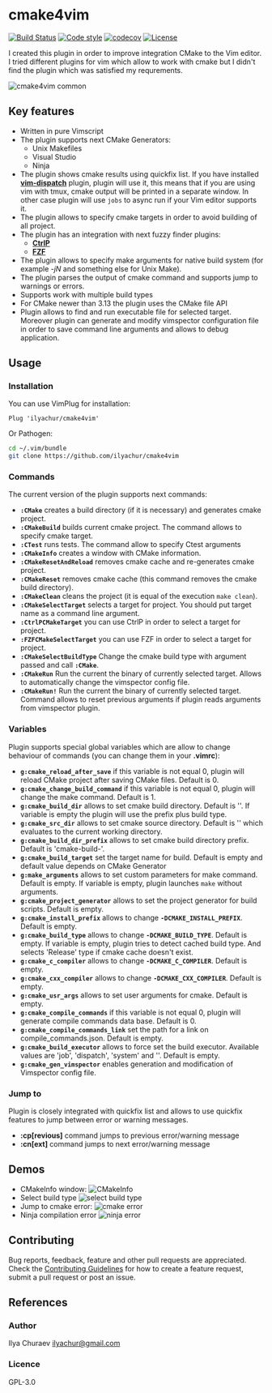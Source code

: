 # **cmake4vim**

[![Build Status](https://github.com/ilyachur/cmake4vim/workflows/CI/badge.svg)](#)
[![Code style](https://img.shields.io/github/workflow/status/ilyachur/cmake4vim/code-style?&logo=github&label=vint)](#)
[![codecov](https://codecov.io/gh/ilyachur/cmake4vim/branch/master/graph/badge.svg)](https://codecov.io/gh/ilyachur/cmake4vim)
[![License](https://img.shields.io/badge/license-GNU_GPL_3.0-green.svg)](https://github.com/ilyachur/cmake4vim/blob/master/LICENSE)

I created this plugin in order to improve integration CMake to the Vim editor. I tried different plugins for vim which allow to work with cmake but I didn't find the plugin which was satisfied my requrements.

![cmake4vim common](doc/common.gif)

## Key features

* Written in pure Vimscript
* The plugin supports next CMake Generators:
  * Unix Makefiles
  * Visual Studio
  * Ninja
* The plugin shows cmake results using quickfix list. If you have installed **[vim-dispatch](https://github.com/tpope/vim-dispatch)** plugin, plugin will use it, this means that if you are using vim with tmux, cmake output will be printed in a separate window. In other case plugin will use `jobs` to async run if your Vim editor supports it.
* The plugin allows to specify cmake targets in order to avoid building of all project.
* The plugin has an integration with next fuzzy finder plugins:
   * **[CtrlP](https://github.com/ctrlpvim/ctrlp.vim)**
   * **[FZF](https://github.com/junegunn/fzf.vim)**
* The plugin allows to specify make arguments for native build system (for example *-jN* and something else for Unix Make).
* The plugin parses the output of cmake command and supports jump to warnings or errors.
* Supports work with multiple build types
* For CMake newer than 3.13 the plugin uses the CMake file API
* Plugin allows to find and run executable file for selected target. Moreover plugin can generate and modify vimspector configuration file in order to save command line arguments and allows to debug application.

## **Usage**

### **Installation**

You can use VimPlug for installation:
```vim
Plug 'ilyachur/cmake4vim'
```
Or Pathogen:
```sh
cd ~/.vim/bundle
git clone https://github.com/ilyachur/cmake4vim
```

### **Commands**

The current version of the plugin supports next commands:

 - **`:CMake`** creates a build directory (if it is necessary) and generates cmake project.
 - **`:CMakeBuild`** builds current cmake project. The command allows to specify cmake target.
 - **`:CTest`** runs tests. The command allow to specify Ctest arguments
 - **`:CMakeInfo`** creates a window with CMake information.
 - **`:CMakeResetAndReload`** removes cmake cache and re-generates cmake project.
 - **`:CMakeReset`** removes cmake cache (this command removes the cmake build directory).
 - **`:CMakeClean`** cleans the project (it is equal of the execution `make clean`).
 - **`:CMakeSelectTarget`** selects a target for project. You should put target name as a command line argument.
 - **`:CtrlPCMakeTarget`** you can use CtrlP in order to select a target for project.
 - **`:FZFCMakeSelectTarget`** you can use FZF in order to select a target for project.
 - **`:CMakeSelectBuildType`** Change the cmake build type with argument passed and call **`:CMake`**.
 - **`:CMakeRun`** Run the current the binary of currently selected target. Allows to automatically change the vimspector config file.
 - **`:CMakeRun!`** Run the current the binary of currently selected target. Command allows to reset previous arguments if plugin reads arguments from vimspector plugin.

### **Variables**

Plugin supports special global variables which are allow to change behaviour of commands (you can change them in your **.vimrc**):

 - **`g:cmake_reload_after_save`** if this variable is not equal 0, plugin will reload CMake project after saving CMake files. Default is 0.
 - **`g:cmake_change_build_command`** if this variable is not equal 0, plugin will change the make command. Default is 1.
 - **`g:cmake_build_dir`** allows to set cmake build directory.  Default is ''. If variable is empty the plugin will use the prefix plus build type.
 - **`g:cmake_src_dir`** allows to set cmake source directory.  Default is '' which evaluates to the current working directory.
 - **`g:cmake_build_dir_prefix`** allows to set cmake build directory prefix. Default is 'cmake-build-'.
 - **`g:cmake_build_target`** set the target name for build. Default is empty and default value depends on CMake Generator
 - **`g:make_arguments`** allows to set custom parameters for make command. Default is empty. If variable is empty, plugin launches `make` without arguments.
 - **`g:cmake_project_generator`** allows to set the project generator for build scripts. Default is empty.
 - **`g:cmake_install_prefix`** allows to change **`-DCMAKE_INSTALL_PREFIX`**. Default is empty.
 - **`g:cmake_build_type`** allows to change **`-DCMAKE_BUILD_TYPE`**. Default is empty. If variable is empty, plugin tries to detect cached build type. And selects 'Release' type if cmake cache doesn't exist.
 - **`g:cmake_c_compiler`** allows to change **`-DCMAKE_C_COMPILER`**. Default is empty.
 - **`g:cmake_cxx_compiler`** allows to change **`-DCMAKE_CXX_COMPILER`**. Default is empty.
 - **`g:cmake_usr_args`** allows to set user arguments for cmake. Default is empty.
 - **`g:cmake_compile_commands`** if this variable is not equal 0, plugin will generate compile commands data base. Default is 0.
 - **`g:cmake_compile_commands_link`** set the path for a link on compile_commands.json. Default is empty.
 - **`g:cmake_build_executor`** allows to force set the build executor. Available values are 'job', 'dispatch', 'system' and ''. Default is empty.
 - **`g:cmake_gen_vimspector`** enables generation and modification of Vimspector config file.

### **Jump to**

Plugin is closely integrated with quickfix list and allows to use quickfix features to jump between error or warning messages.

 - **:cp[revious]** command jumps to previous error/warning message
 - **:cn[ext]** command jumps to next error/warning message

## Demos

* CMakeInfo window:
![CMakeInfo](doc/CMakeInfo.png)
* Select build type
![select build type](doc/select_build_type.gif)
* Jump to cmake error:
![cmake error](doc/cmake_error.gif)
* Ninja compilation error
![ninja error](doc/error_ninja.gif)

## **Contributing**

Bug reports, feedback, feature and other pull requests are appreciated. Check the [Contributing Guidelines](CONTRIBUTING.md) for how to
create a feature request, submit a pull request or post an issue.

## **References**

### Author

Ilya Churaev ilyachur@gmail.com

### Licence

GPL-3.0
